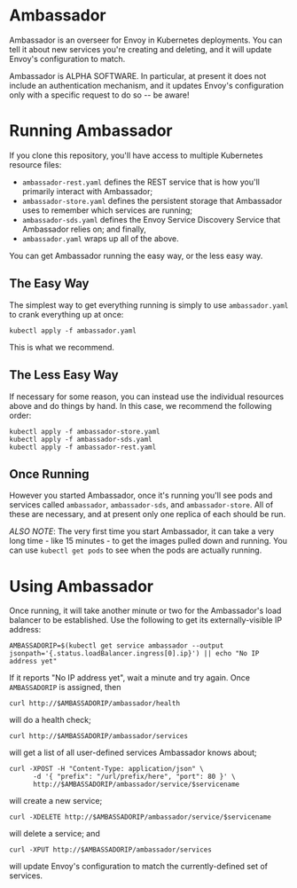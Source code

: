 Ambassador
==========

Ambassador is an overseer for Envoy in Kubernetes deployments. You can tell it about new services you're creating and deleting, and it will update Envoy's configuration to match.

Ambassador is ALPHA SOFTWARE. In particular, at present it does not include an authentication mechanism, and it updates Envoy's configuration only with a specific request to do so -- be aware!

Running Ambassador
==================

If you clone this repository, you'll have access to multiple Kubernetes resource files:

- `ambassador-rest.yaml` defines the REST service that is how you'll primarily interact with Ambassador;
- `ambassador-store.yaml` defines the persistent storage that Ambassador uses to remember which services are running;
- `ambassador-sds.yaml` defines the Envoy Service Discovery Service that Ambassador relies on; and finally,
- `ambassador.yaml` wraps up all of the above.

You can get Ambassador running the easy way, or the less easy way.

The Easy Way
------------

The simplest way to get everything running is simply to use `ambassador.yaml` to crank everything up at once:

```
kubectl apply -f ambassador.yaml
```

This is what we recommend.

The Less Easy Way
-----------------

If necessary for some reason, you can instead use the individual resources above and do things by hand. In this case, we recommend the following order:

```
kubectl apply -f ambassador-store.yaml
kubectl apply -f ambassador-sds.yaml
kubectl apply -f ambassador-rest.yaml
```

Once Running
------------

However you started Ambassador, once it's running you'll see pods and services called `ambassador`, `ambassador-sds`, and `ambassador-store`. All of these are necessary, and at present only one replica of each should be run.

*ALSO NOTE*: The very first time you start Ambassador, it can take a very long time - like 15 minutes - to get the images pulled down and running. You can use `kubectl get pods` to see when the pods are actually running.

Using Ambassador
================

Once running, it will take another minute or two for the Ambassador's load balancer to be established. Use the following to get its externally-visible IP address:

```
AMBASSADORIP=$(kubectl get service ambassador --output jsonpath='{.status.loadBalancer.ingress[0].ip}') || echo "No IP address yet"
```

If it reports "No IP address yet", wait a minute and try again. Once `AMBASSADORIP` is assigned, then

```
curl http://$AMBASSADORIP/ambassador/health
```

will do a health check;

```
curl http://$AMBASSADORIP/ambassador/services
```

will get a list of all user-defined services Ambassador knows about;

```
curl -XPOST -H "Content-Type: application/json" \
      -d '{ "prefix": "/url/prefix/here", "port": 80 }' \
      http://$AMBASSADORIP/ambassador/service/$servicename
```

will create a new service;

```
curl -XDELETE http://$AMBASSADORIP/ambassador/service/$servicename
```

will delete a service; and

```
curl -XPUT http://$AMBASSADORIP/ambassador/services
```

will update Envoy's configuration to match the currently-defined set of services.

